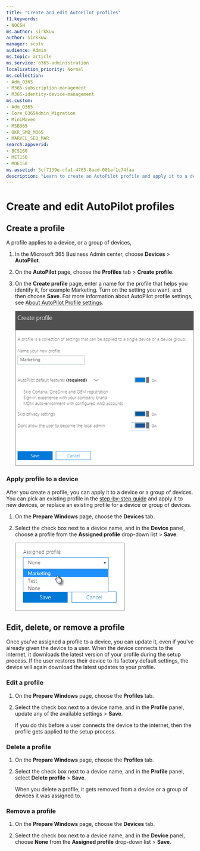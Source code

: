 ```yaml
---
title: "Create and edit AutoPilot profiles"
f1.keywords:
- NOCSH
ms.author: sirkkuw
author: Sirkkuw
manager: scotv
audience: Admin
ms.topic: article
ms.service: o365-administration
localization_priority: Normal
ms.collection: 
- Adm_O365
- M365-subscription-management 
- M365-identity-device-management
ms.custom:
- Adm_O365
- Core_O365Admin_Migration
- MiniMaven
- MSB365
- OKR_SMB_M365
- MARVEL_SEO_MAR
search.appverid:
- BCS160
- MET150
- MOE150
ms.assetid: 5cf7139e-cfa1-4765-8aad-001af1c74faa
description: "Learn to create an AutoPilot profile and apply it to a device, as well as edit or delete a profile or remove a profile from a device."
---
```


# Create and edit AutoPilot profiles

## Create a profile

A profile applies to a device, or a group of devices,
  
1. In the Microsoft 365 Business Admin center, choose **Devices** \> **AutoPilot**.
  
2. On the **AutoPilot** page, choose the **Profiles** tab \> **Create profile**.
    
3. On the **Create profile** page, enter a name for the profile that helps you identify it, for example Marketing. Turn on the setting you want, and then choose **Save**. For more information about AutoPilot profile settings, see [About AutoPilot Profile settings](autopilot-profile-settings.md).
    
    ![Enter name and turn on settings in the Create profile panel.](../media/63b5a00d-6a5d-48d0-9557-e7531e80702a.png)
  
### Apply profile to a device

After you create a profile, you can apply it to a device or a group of devices. You can pick an existing profile in the [step-by-step guide](add-autopilot-devices-and-profile.md) and apply it to new devices, or replace an existing profile for a device or group of devices. 
  
1. On the **Prepare Windows** page, choose the **Devices** tab. 
    
2. Select the check box next to a device name, and in the **Device** panel, choose a profile from the **Assigned profile** drop-down list \> **Save**.
    
    ![In the Device panel, select an Assigned profile to apply it.](../media/ed0ce33f-9241-4403-a5de-2dddffdc6fb9.png)
  
## Edit, delete, or remove a profile

Once you've assigned a profile to a device, you can update it, even if you've already given the device to a user. When the device connects to the internet, it downloads the latest version of your profile during the setup process. If the user restores their device to its factory default settings, the device will again download the latest updates to your profile. 
  
### Edit a profile

1. On the **Prepare Windows** page, choose the **Profiles** tab. 
    
2. Select the check box next to a device name, and in the **Profile** panel, update any of the available settings \> **Save**.
    
    If you do this before a user connects the device to the internet, then the profile gets applied to the setup process.
    
### Delete a profile

1. On the **Prepare Windows** page, choose the **Profiles** tab. 
    
2. Select the check box next to a device name, and in the **Profile** panel, select **Delete profile** \> **Save**.
    
    When you delete a profile, it gets removed from a device or a group of devices it was assigned to.
    
### Remove a profile

1. On the **Prepare Windows** page, choose the **Devices** tab. 
    
2. Select the check box next to a device name, and in the **Device** panel, choose **None** from the **Assigned profile** drop-down list \> **Save**.
    
